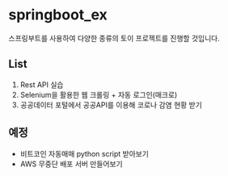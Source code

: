 # springboot_ex
 스프링부트를 사용하여 다양한 종류의 토이 프로젝트를 진행할 것입니다.
 


## List
 1. Rest API 실습
 2. Selenium을 활용한 웹 크롤링 + 자동 로그인(매크로)
 3. 공공데이터 포털에서 공공API를 이용해 코로나 감염 현황 받기
 
## 예정
 * 비트코인 자동매매 python script 받아보기
 * AWS 무중단 배포 서버 만들어보기


